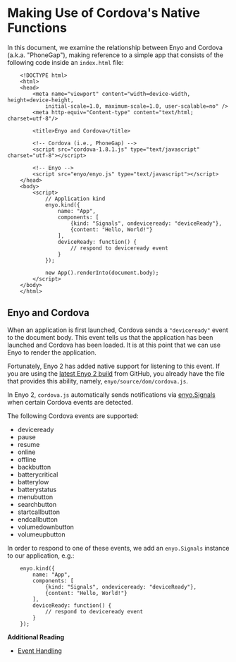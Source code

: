 # Making Use of Cordova's Native Functions

In this document, we examine the relationship between Enyo and Cordova (a.k.a.
"PhoneGap"), making reference to a simple app that consists of the following
code inside an `index.html` file:

        <!DOCTYPE html>
        <html>
        <head>
            <meta name="viewport" content="width=device-width, height=device-height,
                initial-scale=1.0, maximum-scale=1.0, user-scalable=no" />
            <meta http-equiv="Content-type" content="text/html; charset=utf-8"/>

            <title>Enyo and Cordova</title>

            <!-- Cordova (i.e., PhoneGap) -->
            <script src="cordova-1.8.1.js" type="text/javascript" charset="utf-8"></script>

            <!-- Enyo -->
            <script src="enyo/enyo.js" type="text/javascript"></script>
        </head>
        <body>
            <script>
                // Application kind
                enyo.kind({
                    name: "App",
                    components: [
                        {kind: "Signals", ondeviceready: "deviceReady"},
                        {content: "Hello, World!"}
                    ],
                    deviceReady: function() {
                        // respond to deviceready event
                    }
                });

                new App().renderInto(document.body);
            </script>
        </body>
        </html>

## Enyo and Cordova

When an application is first launched, Cordova sends a `"deviceready"` event to
the document body.  This event tells us that the application has been launched
and Cordova has been loaded.  It is at this point that we can use Enyo to render
the application.

Fortunately, Enyo 2 has added native support for listening to this event.  If
you are using the [latest Enyo 2 build](https://github.com/enyojs/enyo) from
GitHub, you already have the file that provides this ability, namely,
`enyo/source/dom/cordova.js`.

In Enyo 2, `cordova.js` automatically sends notifications via
[enyo.Signals](http://enyojs.com/api/#enyo.Signals) when certain Cordova events
are detected.

The following Cordova events are supported:

* deviceready
* pause
* resume
* online
* offline
* backbutton
* batterycritical
* batterylow
* batterystatus
* menubutton
* searchbutton
* startcallbutton
* endcallbutton
* volumedownbutton
* volumeupbutton

In order to respond to one of these events, we add an `enyo.Signals` instance to
our application, e.g.:

        enyo.kind({
            name: "App",
            components: [
                {kind: "Signals", ondeviceready: "deviceReady"},
                {content: "Hello, World!"}
            ],
            deviceReady: function() {
                // respond to deviceready event
            }
        });

**Additional Reading**

* [Event Handling](../key-concepts/event-handling.html)
